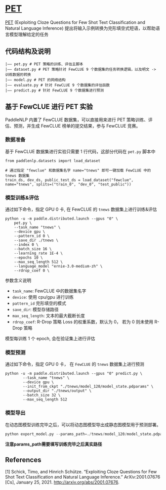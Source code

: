# [PET](https://arxiv.org/abs/2001.07676)

[PET](https://arxiv.org/abs/2001.07676) (Exploiting Cloze Questions for Few Shot Text Classification and Natural Language Inference)  提出将输入示例转换为完形填空式短语，以帮助语言模型理解给定的任务

## 代码结构及说明
```
|—— pet.py # PET 策略的训练、评估主脚本
|—— dataset.py # PET 策略针对 FewCLUE 9 个数据集的任务转换逻辑，以及明文 -> 训练数据的转换
|—— model.py # PET 的网络结构
|—— evaluate.py # 针对 FewCLUE 9 个数据集的评估函数
|—— predict.py # 针对 FewCLUE 9 个数据集进行预测
```


## 基于 FewCLUE 进行 PET 实验
PaddleNLP 内置了 FewCLUE 数据集，可以直接用来进行 PET 策略训练、评估、预测，并生成 FewCLUE 榜单的提交结果，参与 FewCLUE 竞赛。

###  数据准备
基于 FewCLUE 数据集进行实验只需要  1 行代码，这部分代码在 `pet.py` 脚本中

```
from paddlenlp.datasets import load_dataset

# 通过指定 "fewclue" 和数据集名字 name="tnews" 即可一键加载 FewCLUE 中的 tnews 数据集
train_ds, dev_ds, public_test_ds = load_dataset("fewclue", name="tnews", splits=("train_0", "dev_0", "test_public"))
````
### 模型训练&评估
通过如下命令，指定 GPU 0 卡,  在 FewCLUE 的 `tnews` 数据集上进行训练&评估
```
python -u -m paddle.distributed.launch --gpus "0" \
    pet.py \
	--task_name "tnews" \
	--device gpu \
    --pattern_id 0 \
	--save_dir ./tnews \
	--index 0 \
	--batch_size 16 \
	--learning_rate 1E-4 \
	--epochs 10 \
	--max_seq_length 512 \
	--language_model "ernie-3.0-medium-zh" \
    --rdrop_coef 0 \
```
参数含义说明
- `task_name`: FewCLUE 中的数据集名字
- `device`: 使用 cpu/gpu 进行训练
- `pattern_id` 完形填空的模式
- `save_dir`: 模型存储路径
- `max_seq_length`: 文本的最大截断长度
- `rdrop_coef`: R-Drop 策略 Loss 的权重系数，默认为 0， 若为 0 则未使用 R-Drop 策略

模型每训练 1 个 epoch,  会在验证集上进行评估

### 模型预测
通过如下命令，指定 GPU 0 卡， 在 `FewCLUE` 的 `tnews` 数据集上进行预测
```
python -u -m paddle.distributed.launch --gpus "0" predict.py \
        --task_name "tnews" \
        --device gpu \
        --init_from_ckpt "./tnews/model_120/model_state.pdparams" \
        --output_dir "./tnews/output" \
        --batch_size 32 \
        --max_seq_length 512
```

### 模型导出
在动态图模型训练完毕之后，可以将动态图模型导出成静态图模型用于预测部署。

```python
python export_model.py --params_path=./tnews/model_120/model_state.pdparams --output_path=./export
```
**注意params_path需要填写训练完毕之后真实路径**

## References
[1] Schick, Timo, and Hinrich Schütze. “Exploiting Cloze Questions for Few Shot Text Classification and Natural Language Inference.” ArXiv:2001.07676 [Cs], January 25, 2021. http://arxiv.org/abs/2001.07676.
